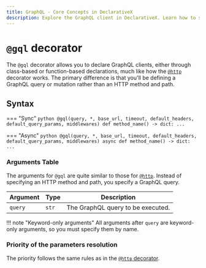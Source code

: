 ```yaml
---
title: GraphQL - Core Concepts in DeclarativeX
description: Explore the GraphQL client in DeclarativeX. Learn how to set up and customize your GraphQL clients for various web services.
---
```


# `@gql` decorator

The `@gql` decorator allows you to declare GraphQL clients, either through class-based or 
function-based declarations, much like how the [`@http`](./http-declaration.md) decorator works. 
The primary difference is that you'll be defining a GraphQL query or 
mutation rather than an HTTP method and path.


## Syntax

=== "Sync"
    ```python
    @gql(query, *, base_url, timeout, default_headers, default_query_params, middlewares)
    def method_name() -> dict:
        ...
    ```

=== "Async"
    ```python
    @gql(query, *, base_url, timeout, default_headers, default_query_params, middlewares)
    async def method_name() -> dict:
        ...
    ```

### Arguments Table

The arguments for `@gql` are quite similar to those for [`@http`](./http-declaration.md#declare-parameters). 
Instead of specifying an HTTP method and path, you specify a GraphQL query.

| Argument | Type | Description |
| -------- | ---- | ----------- |
| `query` | `str` | The GraphQL query to be executed. |

!!! note "Keyword-only arguments"
    All arguments after `query` are keyword-only arguments, so you must specify them by name.

### Priority of the parameters resolution

The priority follows the same rules as in the [`@http` decorator](./http-declaration.md#priority-of-the-parameters-resolution).
